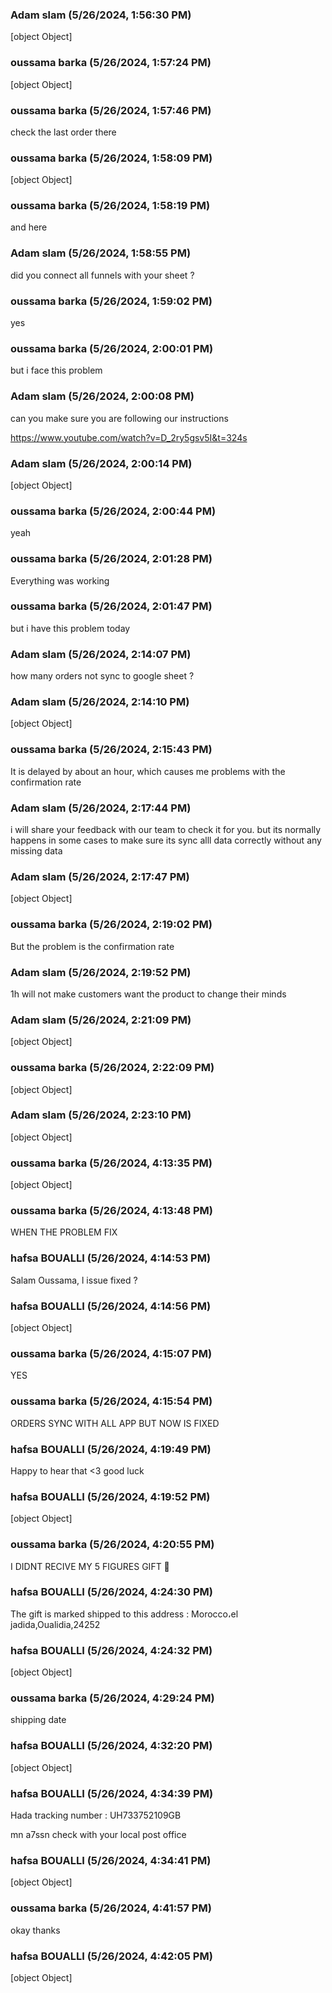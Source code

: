 ### Adam slam (5/26/2024, 1:56:30 PM)

[object Object]

### oussama barka (5/26/2024, 1:57:24 PM)

[object Object]

### oussama barka (5/26/2024, 1:57:46 PM)

check the last order there

### oussama barka (5/26/2024, 1:58:09 PM)

[object Object]

### oussama barka (5/26/2024, 1:58:19 PM)

and here

### Adam slam (5/26/2024, 1:58:55 PM)

did you connect all funnels with your sheet ?

### oussama barka (5/26/2024, 1:59:02 PM)

yes

### oussama barka (5/26/2024, 2:00:01 PM)

but i face this problem

### Adam slam (5/26/2024, 2:00:08 PM)

can you make sure you are following our instructions 

https://www.youtube.com/watch?v=D_2ry5gsv5I&t=324s

### Adam slam (5/26/2024, 2:00:14 PM)

[object Object]

### oussama barka (5/26/2024, 2:00:44 PM)

yeah

### oussama barka (5/26/2024, 2:01:28 PM)

Everything was working

### oussama barka (5/26/2024, 2:01:47 PM)

but i have this problem today

### Adam slam (5/26/2024, 2:14:07 PM)

how many orders not sync to google sheet ?

### Adam slam (5/26/2024, 2:14:10 PM)

[object Object]

### oussama barka (5/26/2024, 2:15:43 PM)

It is delayed by about an hour, which causes me problems with the confirmation rate

### Adam slam (5/26/2024, 2:17:44 PM)

i will share your feedback with our team to check it for you. but its normally happens in some cases to make sure its sync alll data correctly without any missing data

### Adam slam (5/26/2024, 2:17:47 PM)

[object Object]

### oussama barka (5/26/2024, 2:19:02 PM)

But the problem is the confirmation rate

### Adam slam (5/26/2024, 2:19:52 PM)

1h will not make customers want the product to change their minds

### Adam slam (5/26/2024, 2:21:09 PM)

[object Object]

### oussama barka (5/26/2024, 2:22:09 PM)

[object Object]

### Adam slam (5/26/2024, 2:23:10 PM)

[object Object]

### oussama barka (5/26/2024, 4:13:35 PM)

[object Object]

### oussama barka (5/26/2024, 4:13:48 PM)

WHEN THE PROBLEM FIX

### hafsa BOUALLI (5/26/2024, 4:14:53 PM)

Salam Oussama, 
l issue fixed ?

### hafsa BOUALLI (5/26/2024, 4:14:56 PM)

[object Object]

### oussama barka (5/26/2024, 4:15:07 PM)

YES

### oussama barka (5/26/2024, 4:15:54 PM)

ORDERS SYNC WITH ALL APP BUT NOW IS FIXED

### hafsa BOUALLI (5/26/2024, 4:19:49 PM)

Happy to hear that <3 good luck

### hafsa BOUALLI (5/26/2024, 4:19:52 PM)

[object Object]

### oussama barka (5/26/2024, 4:20:55 PM)

I DIDNT RECIVE MY 5 FIGURES GIFT 🥲

### hafsa BOUALLI (5/26/2024, 4:24:30 PM)

The gift is marked shipped to this address : Morocco،el jadida,Oualidia,24252

### hafsa BOUALLI (5/26/2024, 4:24:32 PM)

[object Object]

### oussama barka (5/26/2024, 4:29:24 PM)

shipping date

### hafsa BOUALLI (5/26/2024, 4:32:20 PM)

[object Object]

### hafsa BOUALLI (5/26/2024, 4:34:39 PM)

Hada tracking number : UH733752109GB
  
mn a7ssn check with your local post office

### hafsa BOUALLI (5/26/2024, 4:34:41 PM)

[object Object]

### oussama barka (5/26/2024, 4:41:57 PM)

okay thanks

### hafsa BOUALLI (5/26/2024, 4:42:05 PM)

[object Object]
